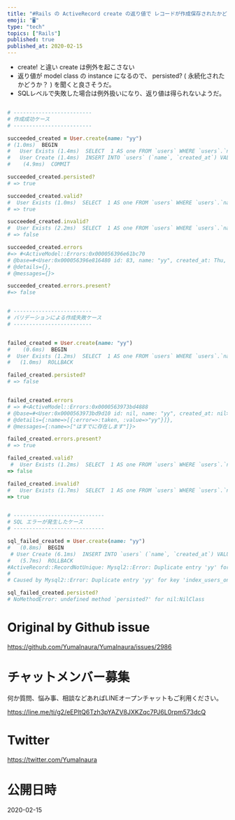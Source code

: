 ```yaml
---
title: "#Rails の ActiveRecord create の返り値で レコードが作成保存されたかどうかを確認する ( persisted? "
emoji: "🖥"
type: "tech"
topics: ["Rails"]
published: true
published_at: 2020-02-15
---
```


- create! と違い create は例外を起こさない
- 返り値が model class の instance になるので、 persisted? ( 永続化されたかどうか？ ) を聞くと良さそうだ。
- SQLレベルで失敗した場合は例外扱いになり、返り値は得られないようだ。

```rb

# -------------------------
# 作成成功ケース
# -------------------------

succeeded_created = User.create(name: "yy")
# (1.0ms)  BEGIN
#   User Exists (1.4ms)  SELECT  1 AS one FROM `users` WHERE `users`.`name` = BINARY 'yy' LIMIT 1
#   User Create (1.4ms)  INSERT INTO `users` (`name`, `created_at`) VALUES ('yy', '2020-02-13 23:42:17')
#    (4.9ms)  COMMIT

succeeded_created.persisted?
# => true

succeeded_created.valid?
#  User Exists (1.0ms)  SELECT  1 AS one FROM `users` WHERE `users`.`name` = BINARY 'yy' AND `users`.`id` != 83 LIMIT 1
# => true

succeeded_created.invalid?
#  User Exists (2.2ms)  SELECT  1 AS one FROM `users` WHERE `users`.`name` = BINARY 'yy' AND `users`.`id` != 83 LIMIT 1
# => false

succeeded_created.errors
#=> #<ActiveModel::Errors:0x000056396e61bc70
# @base=#<User:0x000056396e816480 id: 83, name: "yy", created_at: Thu, 13 Feb 2020 23:45:53 UTC +00:00>,
# @details={},
# @messages={}>

succeeded_created.errors.present?
#=> false


# -------------------------
# バリデーションによる作成失敗ケース
# -------------------------


failed_created = User.create(name: "yy")
#    (0.6ms)  BEGIN
#  User Exists (1.2ms)  SELECT  1 AS one FROM `users` WHERE `users`.`name` = BINARY 'yy' LIMIT 1
#   (1.0ms)  ROLLBACK

failed_created.persisted?
# => false


failed_created.errors
# => #<ActiveModel::Errors:0x0000563973bd4888
# @base=#<User:0x0000563973bd9d10 id: nil, name: "yy", created_at: nil>,
# @details={:name=>[{:error=>:taken, :value=>"yy"}]},
# @messages={:name=>["はすでに存在します"]}>

failed_created.errors.present?
# => true

failed_created.valid?
 #  User Exists (1.2ms)  SELECT  1 AS one FROM `users` WHERE `users`.`name` = BINARY 'yy' LIMIT 1
=> false

failed_created.invalid?
#   User Exists (1.7ms)  SELECT  1 AS one FROM `users` WHERE `users`.`name` = BINARY 'yy' LIMIT 1
=> true


# -----------------------------
# SQL エラーが発生したケース
# -----------------------------

sql_failed_created = User.create(name: "yy")
#   (0.8ms)  BEGIN
 # User Create (6.1ms)  INSERT INTO `users` (`name`, `created_at`) VALUES ('yy', '2020-02-13 23:55:11')
#   (5.7ms)  ROLLBACK
#ActiveRecord::RecordNotUnique: Mysql2::Error: Duplicate entry 'yy' for key 'index_users_on_name': INSERT INTO `users` (`name`, `created_at`) VALUES ('yy', '2020-02-13 23:55:11')
# 
# Caused by Mysql2::Error: Duplicate entry 'yy' for key 'index_users_on_name'

sql_failed_created.persisted?
# NoMethodError: undefined method `persisted?' for nil:NilClass


```

# Original by Github issue

https://github.com/YumaInaura/YumaInaura/issues/2986








<!-- Update From Qiita API -->

# チャットメンバー募集


何か質問、悩み事、相談などあればLINEオープンチャットもご利用ください。

https://line.me/ti/g2/eEPltQ6Tzh3pYAZV8JXKZqc7PJ6L0rpm573dcQ





# Twitter


https://twitter.com/YumaInaura


<!-- Update From Qiita API -->



# 公開日時

2020-02-15
